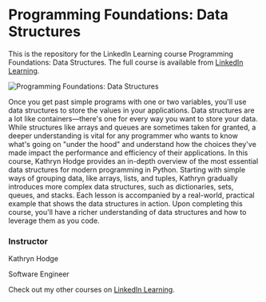 # Programming Foundations: Data Structures
This is the repository for the LinkedIn Learning course Programming Foundations: Data Structures. The full course is available from [LinkedIn Learning][lil-course-url].

![Programming Foundations: Data Structures][lil-thumbnail-url] 

Once you get past simple programs with one or two variables, you'll use data structures to store the values in your applications. Data structures are a lot like containers—there's one for every way you want to store your data. While structures like arrays and queues are sometimes taken for granted, a deeper understanding is vital for any programmer who wants to know what's going on "under the hood" and understand how the choices they've made impact the performance and efficiency of their applications. In this course, Kathryn Hodge provides an in-depth overview of the most essential data structures for modern programming in Python. Starting with simple ways of grouping data, like arrays, lists, and tuples, Kathryn gradually introduces more complex data structures, such as dictionaries, sets, queues, and stacks. Each lesson is accompanied by a real-world, practical example that shows the data structures in action. Upon completing this course, you'll have a richer understanding of data structures and how to leverage them as you code.

### Instructor

Kathryn Hodge 
                            
Software Engineer

                            

Check out my other courses on [LinkedIn Learning](https://www.linkedin.com/learning/instructors/kathryn-hodge).

[lil-course-url]: https://www.linkedin.com/learning/programming-foundations-data-structures-22859292?dApp=59033956&leis=LAA
[lil-thumbnail-url]: https://media.licdn.com/dms/image/D560DAQHxm1ogQ0bu3g/learning-public-crop_675_1200/0/1695143297332?e=2147483647&v=beta&t=2ZXMFcky-k_paF3Drss-WW4l974px0vXoUuHnGNQaRI
